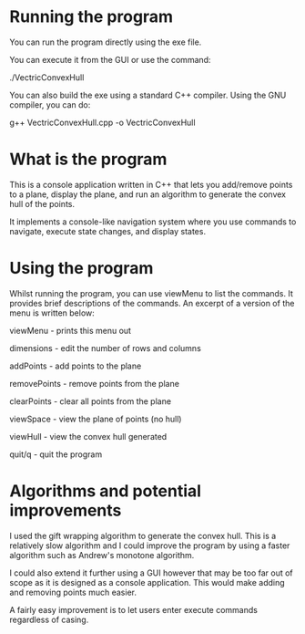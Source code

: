 # Running the program

You can run the program directly using the exe file. 

You can execute it from the GUI or use the command:

./VectricConvexHull

You can also build the exe using a standard C++ compiler. Using the GNU compiler, you can do:

g++ VectricConvexHull.cpp -o VectricConvexHull

# What is the program

This is a console application written in C++ that lets you add/remove points to a plane, 
display the plane, and run an algorithm to generate the convex hull of the points. 

It implements a console-like navigation system where you use commands to navigate, 
execute state changes, and display states. 

# Using the program

Whilst running the program, you can use viewMenu to list the commands. 
It provides brief descriptions of the commands. 
An excerpt of a version of the menu is written below:

viewMenu - prints this menu out

dimensions - edit the number of rows and columns

addPoints - add points to the plane

removePoints - remove points from the plane

clearPoints - clear all points from the plane

viewSpace - view the plane of points (no hull)

viewHull - view the convex hull generated

quit/q - quit the program

# Algorithms and potential improvements

I used the gift wrapping algorithm to generate the convex hull. 
This is a relatively slow algorithm and I could improve the program by 
using a faster algorithm such as Andrew's monotone algorithm. 

I could also extend it further using a GUI however that may be 
too far out of scope as it is designed as a console application.
This would make adding and removing points much easier.

A fairly easy improvement is to let users enter execute commands 
regardless of casing. 